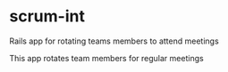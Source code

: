 scrum-int
=========

Rails app for rotating teams members to attend meetings


This app rotates team members for regular meetings
